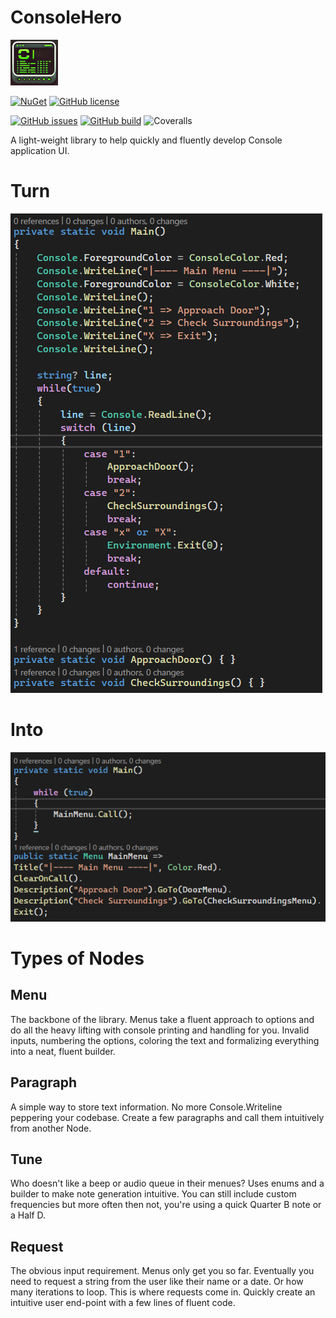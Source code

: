 # ConsoleHero
<img src="https://github.com/DerekGooding/ConsoleHero/blob/master/ConsoleHero/assets/icon.png" width=15%>

[![NuGet](https://img.shields.io/nuget/v/ConsoleHero.svg)](https://www.nuget.org/packages/ConsoleHero/) 
[![GitHub license](https://img.shields.io/github/license/DerekGooding/ConsoleHero?color=blue)](https://github.com/DerekGooding/ConsoleHero/blob/master/LICENSE)
<!---[![GitHub stars](https://img.shields.io/github/stars/DerekGooding/ConsoleHero?logo=github&style=flat)](https://github.com/modernuo/ModernUO/stargazers)-->
[![GitHub issues](https://img.shields.io/github/issues/DerekGooding/ConsoleHero?logo=github)](https://github.com/DerekGooding/ConsoleHero/issues)
[![GitHub build](https://img.shields.io/github/actions/workflow/status/DerekGooding/ConsoleHero/build-test.yml?branch=master&logo=github)](https://github.com/DerekGooding/ConsoleHero/actions)
![Coveralls](https://coveralls.io/repos/github/username/repo/badge.svg?branch=main)

A light-weight library to help quickly and fluently develop Console application UI. 

# Turn
![Before](https://github.com/DerekGooding/ConsoleHero/blob/master/ReadmeImages/Before.png)

# Into

![After](https://github.com/DerekGooding/ConsoleHero/blob/master/ReadmeImages/After.png)

# Types of Nodes
## Menu
  The backbone of the library. Menus take a fluent approach to options and do all the heavy lifting with console printing and handling for you. Invalid inputs, numbering the options, coloring the text and formalizing everything into a neat, fluent builder. 
## Paragraph
  A simple way to store text information. No more Console.Writeline peppering your codebase. Create a few paragraphs and call them intuitively from another Node. 
## Tune
  Who doesn't like a beep or audio queue in their menues? Uses enums and a builder to make note generation intuitive. You can still include custom frequencies but more often then not, you're using a quick Quarter B note or a Half D. 
## Request
  The obvious input requirement. Menus only get you so far. Eventually you need to request a string from the user like their name or a date. Or how many iterations to loop. This is where requests come in. Quickly create an intuitive user end-point with a few lines of fluent code. 
